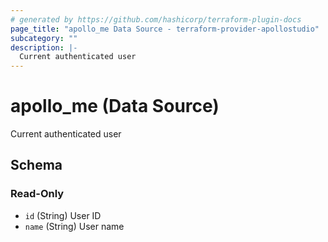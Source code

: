 ```yaml
---
# generated by https://github.com/hashicorp/terraform-plugin-docs
page_title: "apollo_me Data Source - terraform-provider-apollostudio"
subcategory: ""
description: |-
  Current authenticated user
---
```


# apollo_me (Data Source)

Current authenticated user



<!-- schema generated by tfplugindocs -->
## Schema

### Read-Only

- `id` (String) User ID
- `name` (String) User name

